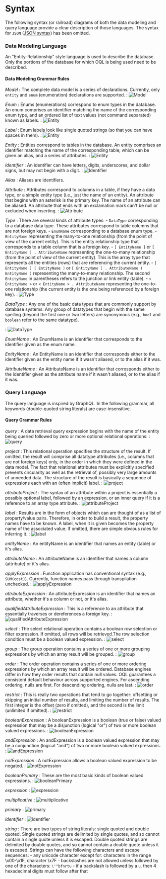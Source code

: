 Syntax
======

The following syntax (or railroad) diagrams of both the data modeling and query language provide a clear description of those languages.  The syntax for `JSON` ([JSON syntax](https://www.json.org/json-en.html)) has been omitted.

### Data Modeling Language

An "Entity-Relationship" style language is used to describe the database.  Only the portions of the database for which OQL is being used need to be described.

#### Data Modeling Grammar Rules

*Model*
: The complete data model is a series of declarations. Currently, only `entity` and `enum` (enumeration) declarations are supported.
: ![Model](.../dml-diagram/Model.png)

*Enum*
: Enums (enumerations) correspond to enum types in the database. An enum comprises an identifier matching the name of the corresponding enum type, and an ordered list of text values (not command separated) known as labels.
: ![Entity](.../dml-diagram/Enum.png)

*Label*
: Enum labels look like single quoted strings (so that you can have spaces in them).
: ![Entity](.../dml-diagram/Label.png)

*Entity*
: Entities correspond to tables in the database. An entity comprises an identifier matching the name of the corresponding table, which can be given an alias, and a series of attributes.
: ![Entity](.../dml-diagram/Entity.png)

*Identifier*
: An identifier can have letters, digits, underscores, and dollar signs, but may not begin with a digit.
: ![Identifier](.../dml-diagram/Identifier.png)

*Alias*
: Aliases are identifiers.

*Attribute*
: Attributes correspond to columns in a table, if they have a data type, or a simple entity type (i.e., just the name of an entity).  An attribute that begins with an asterisk is the primary key.  The name of an attribute can be aliased.  An attribute that ends with an exclamation mark can't be null or excluded when inserting.
: ![Attribute](.../dml-diagram/Attribute.png)

*Type*
: There are several kinds of attribute types:
    - `DataType` corresponding to a database data type. These attributes correspond to table columns that are not foreign keys.
    - `EnumName` corresponding to a database enum type.
    - `EntityName` representing the many-to-one relationship (from the point of view of the current entity). This is the entity relationship type that corresponds to a table column that is a foreign key.
    - `[ EntityName ]` or `[ EntityName ] . AttributeName` representing the one-to-many relationship (from the point of view of the current entity). This is the array type that represents all the entities (rows) that are referencing the current entity.
    - `[ EntityName ] ( EntityName )` or `[ EntityName ] . AttributeName ( EntityName )` representing the many-to-many relationship.  The second `EntityName` in parentheses refers to the junction or link entity (table).
    - `< EntityName >` or `< EntityName > . AttributeName` representing the one-to-one relationship (the current entity is the one being referenced by a foreign key).
: ![Type](.../dml-diagram/Type.png)

*DataType*
: Any one of the basic data types that are commonly support by database systems. Any group of datatypes that begin with the same spelling (beyond the first one or two letters) are synonymous (e.g., `bool` and `boolean` refer to the same datatype).

: ![DataType](.../dml-diagram/DataType.png)

*EnumName*
: An EnumName is an identifier that corresponds to the identifier given as the enum name.

*EntityName*
: An EntityName is an identifier that corresponds either to the identifier given as the entity name if it wasn't aliased, or to the alias if it was.

*AttributeName*
: An AttributeName is an identifier that corresponds either to the identifier given as the attribute name if it wasn't aliased, or to the alias if it was.

### Query Language

The query language is inspired by GraphQL. In the following grammar, all keywords (double-quoted string literals) are case-insensitive.

#### Query Grammar Rules

*query*
: A data retrieval query expression begins with the name of the entity being queried followed by zero or more optional relational operations:
: ![query](.../oql-diagram/query.png)

*project*
: This relational operation specifies the structure of the result. If omitted, the result will comprise all datatype attributes (i.e., columns that are not foreign keys) only, in the order in which they were defined in the data model. The fact that relational attributes must be explicitly specified prevents circularity as well as the retrieval of, possibly very large amounts of unneeded data.  The structure of the result is basically a sequence of expressions each with an (often implicit) label.
: ![project](.../oql-diagram/project.png)

*attributeProject*
: The syntax of an attribute within a project is essentially a possibly optional label, followed by an expression, or an inner query if it is a reference to an array type attribute.
: ![attributeProject](.../oql-diagram/attributeProject.png)

*label*
: Results are in the form of objects which can are thought of as a list of property/value pairs. Therefore, in order to build a result, the property names have to be known. A label, when it is given becomes the property name of the associated value.  If omitted, there are simple obvious rules for inferring it.
: ![label](.../oql-diagram/label.png)

*entityName*
: An entityName is an identifier that names an entity (table) or it's alias.

*attributeName*
: An attributeName is an identifier that names a column (attribute) or it's alias.

*applyExpression*
: Function application has conventional syntax (e.g., `SUM(cost)`).  Currently, function names pass through transpilation unchecked.
: ![applyExpression](.../oql-diagram/applyExpression.png)

*attributeExpression*
: An attributeExpression is an identifier that names an attribute, whether it's a column or not, or it's alias.

*qualifiedAttributeExpression*
: This is a reference to an attribute that essentially traverses or dereferences a foreign key.
: ![qualifiedAttributeExpression](.../oql-diagram/qualifiedAttributeExpression.png)

*select*
: The select relational operation contains a boolean row selection or filter expression.  If omitted, all rows will be retrieved.The row selection condition must be a boolean valued expression.
: ![select](.../oql-diagram/select.png)

*group*
: The group operation contains a series of one or more grouping expressions by which an array result will be grouped.
: ![group](.../oql-diagram/group.png)

*order*
: The order operation contains a series of one or more ordering expressions by which an array result will be ordered.  Database engines differ in how they order results that contain null values.  OQL guarantees a consistent default behaviour across supported engines.  For ascending ordering, nulls are first.  For descending ordering, nulls are last.
: ![order](.../oql-diagram/order.png)

*restrict*
: This is really two operations that tend to go together: offsetting or skipping an initial number of results, and limiting the number of results.  The first integer is the offset (zero if omitted), and the second is the limit (unlimited if omitted).
: ![restrict](.../oql-diagram/restrict.png)

*booleanExpression*
: A booleanExpression is a boolean (true or false) valued expression that may be a disjunction (logical "or") of two or more boolean valued expressions.
: ![booleanExpression](.../oql-diagram/booleanExpression.png)

*andExpression*
: An andExpression is a boolean valued expression that may be a conjunction (logical "and") of two or more boolean valued expressions.
: ![andExpression](.../oql-diagram/andExpression.png)

*notExpression*
: A notExpression allows a boolean valued expression to be negated.
: ![notExpression](.../oql-diagram/notExpression.png)

*booleanPrimary*
: These are the most basic kinds of boolean valued expressions.
: ![booleanPrimary](.../oql-diagram/booleanPrimary.png)

*expression*
: ![expression](.../oql-diagram/expression.png)

*multiplicative*
: ![multiplicative](.../oql-diagram/multiplicative.png)

*primary*
: ![primary](.../oql-diagram/primary.png)

*identifier*
: ![identifier](.../oql-diagram/identifier.png)

*string*
: There are two types of string literals: single quoted and double quoted.  Single quoted strings are delimited by single quotes, and so cannot contain a single quote unless it is escaped.  Double quoted strings are delimited by double quotes, and so cannot contain a double quote unless it is escaped.  Strings can have the following characters and escape sequences:
    - any unicode character except for: characters in the range \x00-\x1F, character \x7F
    - backslashes are not allowed unless followed by one of the characters: `\'"bfnrtu`
    - if a backslash is followed by a `u`, then 4 hexadecimal digits must follow after that